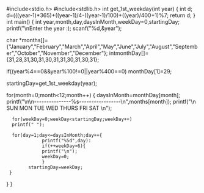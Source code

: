 #include<stdio.h>
#include<stdlib.h>
int get_1st_weekday(int year)
{
int d;
d=(((year-1)*365)+((year-1)/4-((year-1)/100)+((year)/400+1)%7;
return d;
}
int main()
{
int year,month,day,daysInMonth,weekDay=0,startingDay;
printf("\nEnter the year :);
scanf("%d,&year");

char *months[]=
{"January","February","March","April","May","June","July","August","September","October","November","December"};
intmonthDay[]={31,28,31,30,31,30,31,31,30,31,30,31};

if((year%4==0&&year%100!=0||year%400==0)
monthDay[1]=29;

startingDay=get_1st_weekday(year);

for(month=0;month<12;month++)
{
         daysInMonth=monthDay[month];
         printf("\n\n---------------%s-----------------\n",months[month]);
         printf("\n SUN MON TUE WED THURS FRI SAT \n");
         
      for(weekDay=0;weekDay<startingDay;weekDay++)
      printf(" ");
       
      for(day=1;day<=daysInMonth;day++{
                 printf("%5d",day):
                 if(++weekDay>6){
                 printf("\n");
                 weekDay=0;
                 }
            startingDay=weekDay;
     }
  }
}
